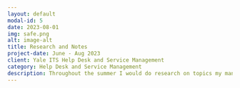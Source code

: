```yaml
---
layout: default
modal-id: 5
date: 2023-08-01
img: safe.png
alt: image-alt
title: Research and Notes
project-date: June - Aug 2023
client: Yale ITS Help Desk and Service Management
category: Help Desk and Service Management
description: Throughout the summer I would do research on topics my managers needed help gathering information for. <p>&nbsp;</p> <p>These topics included</p> <ul> <li> Canvas Updates and Articulate </li> <li> Chatbot Improvements </li> <li> ServiceNow Incident Definitions </li> <li> Incident Categories </li> <li> ServiceNow Walk-up Experience </li> <li> Testing Scenarios </li> <li> How Do Other Vendors/Universities Do Ticketing </li> <li> Client/Customer Experience and Customer Service </li> </ul>
---
```

